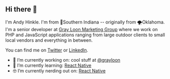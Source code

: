 ## Hi there 👋

I'm Andy Hinkle. I'm from 🌽Southern Indiana -- originally from 🌪️Oklahoma. I'm a senior developer at [Gray Loon Marketing Group](https://grayloon.com/) where we work on PHP and JavaScript applications ranging from large outdoor clients to small local vendors and everything in between.

You can find me on [Twitter](https://twitter.com/andyhnk) or [LinkedIn](https://www.linkedin.com/in/athinkle/).

- 🔭 I’m currently working on: cool stuff at [@grayloon](https://github.com/grayloon)
- 🌱 I’m currently learning: [React Native](https://reactnative.dev/)
- 🤓 I’m currently nerding out on: [React Native](https://reactnative.dev/)
